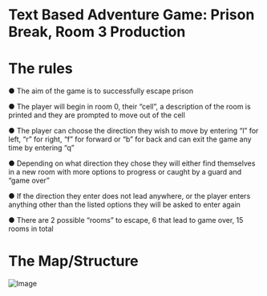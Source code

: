 ﻿# Text Based Adventure Game: Prison Break, Room 3 Production

# The rules

● The aim of the game is to successfully escape prison

● The player will begin in room 0, their “cell”, a description of the room is printed and 
they are prompted to move out of the cell

● The player can choose the direction they wish to move by entering “l” for left, “r” for
right, “f” for forward or “b” for back and can exit the game any time by entering “q”

● Depending on what direction they chose they will either find themselves in a new 
room with more options to progress or caught by a guard and “game over”

● If the direction they enter does not lead anywhere, or the player enters anything 
other than the listed options they will be asked to enter again

● There are 2 possible “rooms” to escape, 6 that lead to game over, 15 rooms in total

# The Map/Structure

![Image](https://github.com/user-attachments/assets/bb9598a4-5174-4bae-8b76-6d912dfa09e2)
